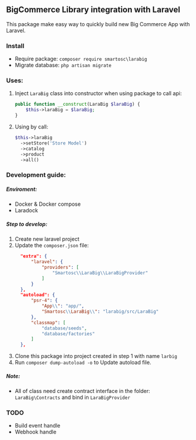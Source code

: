BigCommerce Library integration with Laravel
---
This package make easy way to quickly build new Big Commerce App with Laravel.

### Install
- Require package: ``composer require smartosc\larabig``
- Migrate database: ``php artisan migrate``

### Uses:
1. Inject `LaraBig` class into constructor when using package to call api:
    ```php
    public function __construct(LaraBig $laraBig) {
        $this->laraBig = $laraBig;
    }
    ```
2. Using by call:
    ```php
    $this->laraBig
      ->setStore('Store Model')
      ->catalog
      ->product
      ->all()
    ```
### Development guide:
##### Enviroment:
- Docker & Docker compose
- Laradock
##### Step to develop:
1. Create new laravel project
2. Update the `composer.json` file:
    ```json
      "extra": {
          "laravel": {
              "providers": [
                  "Smartosc\\LaraBig\\LaraBigProvider"
              ]
          }
      },
      "autoload": {
          "psr-4": {
              "App\\": "app/",
              "Smartosc\\LaraBig\\": "larabig/src/LaraBig"
          },
          "classmap": [
              "database/seeds",
              "database/factories"
          ]
      },
    ```
3. Clone this package into project created in step 1 with name `larbig`
4. Run `composer dump-autoload -o` to Update autoload file.
##### Note:
- All of class need create contract interface in the folder: `LaraBig\Contracts` and bind in `LaraBigProvider`

### TODO
- Build event handle
- Webhook handle
